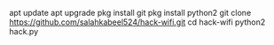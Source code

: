 apt update 
apt upgrade 
pkg install git
pkg install python2 
git clone https://github.com/salahkabeel524/hack-wifi.git
cd hack-wifi
python2 hack.py
